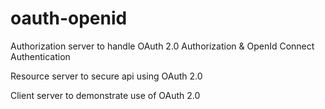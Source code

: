 # oauth-openid

Authorization server to handle OAuth 2.0 Authorization & OpenId Connect Authentication

Resource server to secure api using OAuth 2.0

Client server to demonstrate use of OAuth 2.0
